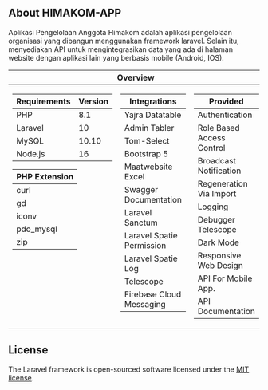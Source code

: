 ## About HIMAKOM-APP

Aplikasi Pengelolaan Anggota Himakom adalah aplikasi pengelolaan organisasi yang dibangun menggunakan framework laravel. Selain itu, menyediakan API untuk mengintegrasikan data yang ada di halaman website dengan aplikasi lain yang berbasis mobile (Android, IOS).



<table>
    <thead>
        <tr>
            <th colspan="4">Overview</th>
        </tr>
    </thead>
    <tbody>
        <tr>
            <td valign="top">
                <table>
                    <thead>
                        <tr>
                            <th>Requirements</th>
                            <th>Version</th>
                        </tr>
                    </thead>
                    <tbody>
                        <tr>
                            <td>PHP</td>
                            <td>8.1</td>
                        </tr>
                        <tr>
                            <td>Laravel</td>
                            <td>10</td>
                        </tr>
                        <tr>
                            <td>MySQL</td>
                            <td>10.10</td>
                        </tr>
                        <tr>
                            <td>Node.js</td>
                            <td>16</td>
                        </tr>
                    </tbody>
                </table>
                <table>
                    <thead>
                        <tr>
                            <th>PHP Extension</th>
                        </tr>
                    </thead>
                    <tbody>
                        <tr><td>curl</td></tr>
                        <tr><td>gd</td></tr>
                        <tr><td>iconv</td></tr>
                        <tr><td>pdo_mysql</td></tr>
                        <tr><td>zip</td></tr>
                    </tbody>
                </table>
            </td>
            <td valign="top">
                <table>
                    <thead>
                        <tr>
                            <th>Integrations</th>
                        </tr>
                    </thead>
                    <tbody>
                        <tr><td>Yajra Datatable</td></tr>
                        <tr><td>Admin Tabler</td></tr>
                        <tr><td>Tom-Select</td></tr>
                        <tr><td>Bootstrap 5</td></tr>
                        <tr><td>Maatwebsite Excel</td></tr>
                        <tr><td>Swagger Documentation</td></tr>
                        <tr><td>Laravel Sanctum</td></tr>
                        <tr><td>Laravel Spatie Permission</td></tr>
                        <tr><td>Laravel Spatie Log</td></tr>
                        <tr><td>Telescope</td></tr>
                        <tr><td>Firebase Cloud Messaging</td></tr>
                    </tbody>
                </table>
            </td>
            <td valign="top">
                <table>
                    <thead>
                        <tr>
                            <th>Provided</th>
                        </tr>
                    </thead>
                    <tbody>
                        <tr><td>Authentication</td></tr>
                        <tr><td>Role Based Access Control</td></tr>
                        <tr><td>Broadcast Notification</td></tr>
                        <tr><td>Regeneration Via Import</td></tr>
                        <tr><td>Logging</td></tr>
                        <tr><td>Debugger Telescope</td></tr>
                        <tr><td>Dark Mode</td></tr>
                        <tr><td>Responsive Web Design</td></tr>
                        <tr><td>API For Mobile App.</td></tr>
                        <tr><td>API Documentation</td></tr>
                    </tbody>
                </table>
            </td>
        </tr>
    </tbody>
</table>







## License

The Laravel framework is open-sourced software licensed under the [MIT license](https://opensource.org/licenses/MIT).
